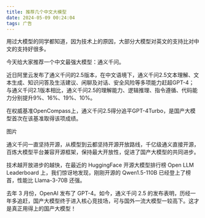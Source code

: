 ```yaml
---
title: 推荐几个中文大模型
date: 2024-05-09 00:24:04
tags: 广告
---
```



用过大模型的同学都知道，因为技术上的原因，大部分大模型对英文的支持比对中文的支持好很多。

今天给大家推荐一个中文最强大模型：通义千问。

近日阿里云发布了通义千问的2.5版本，在中文语境下，通义千问2.5文本理解、文本生成、知识问答及生活建议、闲聊及对话、安全风险等多项能力赶超GPT-4；
与通义千问2.1版本相比，通义千问2.5的理解能力、逻辑推理、指令遵循、代码能力分别提升9%、16%、19%、10%。

在权威基准OpenCompass上，通义千问2.5得分追平GPT-4Turbo，是国产大模型首次在该基准取得该项成绩。

图片

通义千问一直坚持开源，从模型到云都坚持开源开放路线，千亿级通义直接开源，百炼大模型平台兼容开源框架，保持最大开放性，促进了国产大模型的共同进步。

技术越开放进步的越快，在最近的 HuggingFace 开源大模型排行榜 Open LLM Leaderboard 上，我们惊讶地发现，刚刚开源的 Qwen1.5-110B 已经登上了榜首，性能比 Llama-3-70B 还强。


去年 3 月份，OpenAI 发布了 GPT-4。如今，通义千问 2.5 的发布表明，历经一年多追赶，国产大模型终于进入核心竞技场，可与国外一流大模型一较高下。这才是真正用得上的国产大模型！



